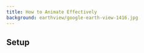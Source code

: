```yaml
---
title: How to Animate Effectively
background: earthview/google-earth-view-1416.jpg
---
```

## Setup
